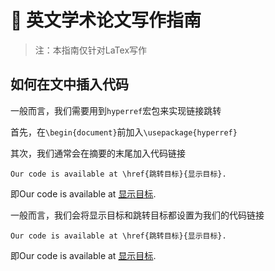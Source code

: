 # 💯 英文学术论文写作指南

> 注：本指南仅针对LaTex写作

## 如何在文中插入代码

一般而言，我们需要用到```hyperref```宏包来实现链接跳转

首先，在```\begin{document}```前加入```\usepackage{hyperref}```

其次，我们通常会在摘要的末尾加入代码链接

```
Our code is available at \href{跳转目标}{显示目标}.
```

即Our code is available at [显示目标](跳转目标).

一般而言，我们会将显示目标和跳转目标都设置为我们的代码链接

```
Our code is available at \href{跳转目标}{显示目标}.
```

即Our code is available at [显示目标](跳转目标).
